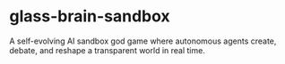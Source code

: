# glass-brain-sandbox
A self-evolving AI sandbox god game where autonomous agents create, debate, and reshape a transparent world in real time.
